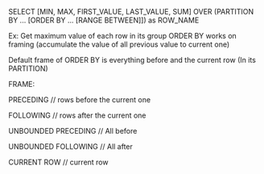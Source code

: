 SELECT [MIN, MAX, FIRST_VALUE, LAST_VALUE, SUM] OVER (PARTITION BY ... [ORDER BY ... [RANGE BETWEEN]]) as ROW_NAME

Ex: Get maximum value of each row in its group
ORDER BY works on framing (accumulate the value of all previous value to current one)

Default frame of ORDER BY is everything before and the current row (In its PARTITION)

FRAME:

PRECEDING // rows before the current one

FOLLOWING // rows after the current one

UNBOUNDED PRECEDING // All before

UNBOUNDED FOLLOWING // All after

CURRENT ROW // current row
